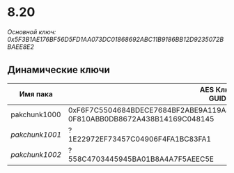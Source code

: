 # 8.20

###### Основной ключ: 0x5F3B1AE176BF56D5FD1AA073DC01868692ABC11B9186BB12D9235072BBAEE8E2

## Динамические ключи

| Имя пака     | AES Ключ<br/>GUID                                                                                       |
|--------------|---------------------------------------------------------------------------------------------------------|
| pakchunk1000 | 0xF6F7C5504684BDECE7684BF2ABE9A119A821DF0F7C7D1759E41A704203733338<br/>0F810ABB0DB8672A438B14169C048145 |
| *pakchunk1001* | ?<br/>1E22972EF73457C04906F4FA1BC83FA1                                                                |
| *pakchunk1002* | ?<br/>558C4703445945BA01B8A4A7F5AEEC5E                                                                |
